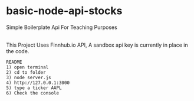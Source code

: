 # basic-node-api-stocks
Simple Boilerplate Api For Teaching Purposes

<br>
This Project Uses Finnhub.io API, A sandbox api key is currently in place in the code.

```
README
1) open terminal
2) cd to folder
3) node server.js
4) http://127.0.0.1:3000
5) type a ticker AAPL
6) Check the console
```
